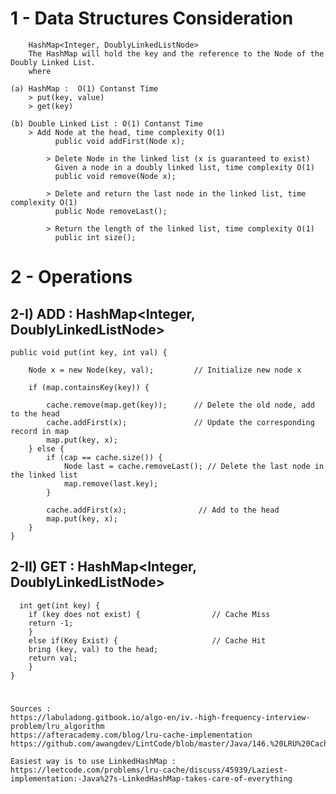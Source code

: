 	 
# 1 - Data Structures Consideration

        HashMap<Integer, DoublyLinkedListNode>
        The HashMap will hold the key and the reference to the Node of the Doubly Linked List.
        where

	(a) HashMap :  O(1) Contanst Time
	    > put(key, value) 
	    > get(key) 

	(b) Double Linked List : O(1) Contanst Time
	    > Add Node at the head, time complexity O(1)
              public void addFirst(Node x);

            > Delete Node in the linked list (x is guaranteed to exist)
              Given a node in a doubly linked list, time complexity O(1)
              public void remove(Node x);

            > Delete and return the last node in the linked list, time complexity O(1)
              public Node removeLast();

            > Return the length of the linked list, time complexity O(1)
              public int size();


# 2 - Operations 

## 2-I) ADD : HashMap<Integer, DoublyLinkedListNode> 
 
    public void put(int key, int val) {
        
        Node x = new Node(key, val);         // Initialize new node x

        if (map.containsKey(key)) {
            
            cache.remove(map.get(key));      // Delete the old node, add to the head
            cache.addFirst(x);               // Update the corresponding record in map
            map.put(key, x);
        } else {
            if (cap == cache.size()) {
                Node last = cache.removeLast(); // Delete the last node in the linked list
                map.remove(last.key);
            }
           
            cache.addFirst(x);                // Add to the head
            map.put(key, x);
        }
    }

## 2-II) GET : HashMap<Integer, DoublyLinkedListNode>	
 
	  int get(int key) {
	    if (key does not exist) {                // Cache Miss
		return -1;
	    } 
	    else if(Key Exist) {                     // Cache Hit 
		bring (key, val) to the head;
		return val;
	    }
	}
	

#
    Sources : 
    https://labuladong.gitbook.io/algo-en/iv.-high-frequency-interview-problem/lru_algorithm 
    https://afteracademy.com/blog/lru-cache-implementation
    https://github.com/awangdev/LintCode/blob/master/Java/146.%20LRU%20Cache.java

    Easiest way is to use LinkedHashMap : https://leetcode.com/problems/lru-cache/discuss/45939/Laziest-implementation:-Java%27s-LinkedHashMap-takes-care-of-everything


